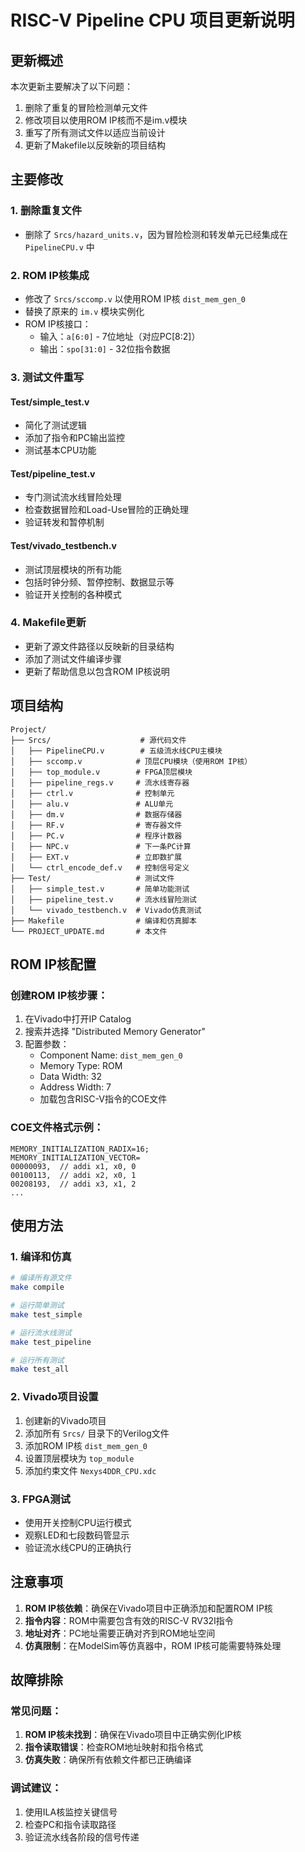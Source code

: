 # RISC-V Pipeline CPU 项目更新说明

## 更新概述

本次更新主要解决了以下问题：
1. 删除了重复的冒险检测单元文件
2. 修改项目以使用ROM IP核而不是im.v模块
3. 重写了所有测试文件以适应当前设计
4. 更新了Makefile以反映新的项目结构

## 主要修改

### 1. 删除重复文件
- 删除了 `Srcs/hazard_units.v`，因为冒险检测和转发单元已经集成在 `PipelineCPU.v` 中

### 2. ROM IP核集成
- 修改了 `Srcs/sccomp.v` 以使用ROM IP核 `dist_mem_gen_0`
- 替换了原来的 `im.v` 模块实例化
- ROM IP核接口：
  - 输入：`a[6:0]` - 7位地址（对应PC[8:2]）
  - 输出：`spo[31:0]` - 32位指令数据

### 3. 测试文件重写

#### Test/simple_test.v
- 简化了测试逻辑
- 添加了指令和PC输出监控
- 测试基本CPU功能

#### Test/pipeline_test.v
- 专门测试流水线冒险处理
- 检查数据冒险和Load-Use冒险的正确处理
- 验证转发和暂停机制

#### Test/vivado_testbench.v
- 测试顶层模块的所有功能
- 包括时钟分频、暂停控制、数据显示等
- 验证开关控制的各种模式

### 4. Makefile更新
- 更新了源文件路径以反映新的目录结构
- 添加了测试文件编译步骤
- 更新了帮助信息以包含ROM IP核说明

## 项目结构

```
Project/
├── Srcs/                    # 源代码文件
│   ├── PipelineCPU.v        # 五级流水线CPU主模块
│   ├── sccomp.v            # 顶层CPU模块（使用ROM IP核）
│   ├── top_module.v        # FPGA顶层模块
│   ├── pipeline_regs.v     # 流水线寄存器
│   ├── ctrl.v              # 控制单元
│   ├── alu.v               # ALU单元
│   ├── dm.v                # 数据存储器
│   ├── RF.v                # 寄存器文件
│   ├── PC.v                # 程序计数器
│   ├── NPC.v               # 下一条PC计算
│   ├── EXT.v               # 立即数扩展
│   └── ctrl_encode_def.v   # 控制信号定义
├── Test/                   # 测试文件
│   ├── simple_test.v       # 简单功能测试
│   ├── pipeline_test.v     # 流水线冒险测试
│   └── vivado_testbench.v  # Vivado仿真测试
├── Makefile                # 编译和仿真脚本
└── PROJECT_UPDATE.md       # 本文件
```

## ROM IP核配置

### 创建ROM IP核步骤：
1. 在Vivado中打开IP Catalog
2. 搜索并选择 "Distributed Memory Generator"
3. 配置参数：
   - Component Name: `dist_mem_gen_0`
   - Memory Type: ROM
   - Data Width: 32
   - Address Width: 7
   - 加载包含RISC-V指令的COE文件

### COE文件格式示例：
```
MEMORY_INITIALIZATION_RADIX=16;
MEMORY_INITIALIZATION_VECTOR=
00000093,  // addi x1, x0, 0
00100113,  // addi x2, x0, 1
00208193,  // addi x3, x1, 2
...
```

## 使用方法

### 1. 编译和仿真
```bash
# 编译所有源文件
make compile

# 运行简单测试
make test_simple

# 运行流水线测试
make test_pipeline

# 运行所有测试
make test_all
```

### 2. Vivado项目设置
1. 创建新的Vivado项目
2. 添加所有 `Srcs/` 目录下的Verilog文件
3. 添加ROM IP核 `dist_mem_gen_0`
4. 设置顶层模块为 `top_module`
5. 添加约束文件 `Nexys4DDR_CPU.xdc`

### 3. FPGA测试
- 使用开关控制CPU运行模式
- 观察LED和七段数码管显示
- 验证流水线CPU的正确执行

## 注意事项

1. **ROM IP核依赖**：确保在Vivado项目中正确添加和配置ROM IP核
2. **指令内容**：ROM中需要包含有效的RISC-V RV32I指令
3. **地址对齐**：PC地址需要正确对齐到ROM地址空间
4. **仿真限制**：在ModelSim等仿真器中，ROM IP核可能需要特殊处理

## 故障排除

### 常见问题：
1. **ROM IP核未找到**：确保在Vivado项目中正确实例化IP核
2. **指令读取错误**：检查ROM地址映射和指令格式
3. **仿真失败**：确保所有依赖文件都已正确编译

### 调试建议：
1. 使用ILA核监控关键信号
2. 检查PC和指令读取路径
3. 验证流水线各阶段的信号传递 